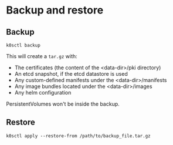 # Backup and restore

## Backup

```shell
k0sctl backup
```

This will create a `tar.gz` with:

- The certificates (the content of the <data-dir\>/pki directory)
- An etcd snapshot, if the etcd datastore is used
- Any custom-defined manifests under the <data-dir\>/manifests
- Any image bundles located under the <data-dir\>/images
- Any helm configuration

PersistentVolumes won't be inside the backup.

## Restore

```shell
k0sctl apply --restore-from /path/to/backup_file.tar.gz
```
